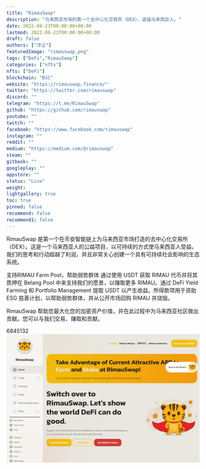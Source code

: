 ```yaml
---
title: "RimauSwap"
description: "马来西亚市场的第一个去中心化交易所（DEX），造福马来西亚人。"
date: 2022-08-23T00:00:00+08:00
lastmod: 2022-08-23T00:00:00+08:00
draft: false
authors: ["浮尘"]
featuredImage: "rimauswap.png"
tags: ["DeFi","RimauSwap"]
categories: ["nfts"]
nfts: ["DeFi"]
blockchain: "BSC"
website: "https://rimauswap.finance/"
twitter: "https://twitter.com/rimauswap"
discord: ""
telegram: "https://t.me/RimauSwap"
github: "https://github.com/rimauswap"
youtube: ""
twitch: ""
facebook: "https://www.facebook.com/rimauswap"
instagram: ""
reddit: ""
medium: "https://medium.com/@rimauswap"
steam: ""
gitbook: ""
googleplay: ""
appstore: ""
status: "Live"
weight: 
lightgallery: true
toc: true
pinned: false
recommend: false
recommend1: false
---
```

RimauSwap 是第一个在币安智能链上为马来西亚市场打造的去中心化交易所（DEX）。这是一个马来西亚人的公益项目，以可持续的方式使马来西亚人受益。 我们的思考和行动超越了利润，并且非常关心创建一个具有可持续社会影响的生态系统。

支持RIMAU Farm Pool，帮助弱势群体
通过使用 USDT 获取 RIMAU 代币并将其质押在 Belang Pool 中来支持我们的愿景，以赚取更多 RIMAU。通过 DeFi Yield Farming 和 Portfolio Management 提取 USDT 以产生收益。所得款项用于资助 ESG 慈善计划，以帮助弱势群体，并从公开市场回购 RIMAU 并烧毁。

RimauSwap 帮助您最大化您的加密资产价值，并在此过程中为马来西亚社区做出贡献。您可以与我们交易、赚取和贡献。

6845132![4651321](6845132.png)